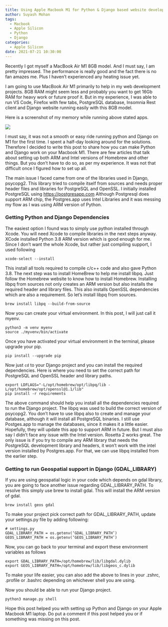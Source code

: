 ```yaml
---
title: Using Apple Macbook M1 for Python & Django based website development
author: Suyash Mohan
tags:
  - Macbook
  - Apple Silicon
  - Python
  - Django
categories:
  - Apple Silicon
date: 2021-07-21 10:30:00
---
```

Recently I got myself a MacBook Air M1 8GB model. And I must say, I am pretty impressed. The performance is really good and the fact there is no fan amazes me. Plus I haven’t experienced any heating issue yet.

I am going to use MacBook Air M1 primarily to help in my web development projects. 8GB RAM might seem less and probably you want to get 16Gb RAM for heavy work or future proof it. But in my experience, I was able to run VS Code, Firefox with few tabs, PostgreSQL database, Insomnia Rest client and Django website running easily with this 8GB model.
<!-- more -->

Here is a screenshot of my memory while running above stated apps.

![](/images/macbookairm1_usage.png)

I must say, it was not a smooth or easy ride running python and Django on M1 for the first time. I spent a half-day looking around for the solutions. Therefore I decided to write this post to share how you can make Python and Django work on your Macbook M1. There are few articles that talk about setting up both ARM and Intel versions of Homebrew and other things. But you don’t have to do so, as per my experience. It was not that difficult once I figured how to set up all.

The main issue I faced came from one of the libraries used in Django, psycopg2. This library tried to compile itself from sources and needs proper header files and libraries for PostgreSQL and OpenSSL. I initially installed PostgreSQL using https://postgresapp.com Although Postgresql does support ARM chip, the Postgres.app uses Intel Libraries and it was messing my flow as I was using ARM version of Python.

### Getting Python and Django Dependencies
The easiest option I found was to simply use python installed through Xcode. You will need Xcode to compile libraries in the next steps anyway. XCode installed Python 3.8 ARM version which is good enough for me. Since I don’t want the whole Xcode, but rather just compiling support, I used following

```
xcode-select --install
```

This install all tools required to compile c/c++ code and also gave Python 3.8.
The next step was to install HomeBrew to help me install libpq. Just follow the Homebrew website to know how to install Homebrew. Installing libpq from sources not only creates an ARM version but also installs the required header and library files. This also installs OpenSSL dependencies which are also a requirement. So let’s install libpq from sources.

```
brew install libpq --build-from-source
```

Now you can create your virtual environment. In this post, I will just call it myenv.

```
python3 -m venv myenv 
source ./myvenv/bin/activate
```

Once you have activated your virtual environment in the terminal, please upgrade your pip.

```
pip install --upgrade pip
```

Now just `cd` to your Django project and you can install the required dependencies. Here is where you need to set the correct path for PostgreSQL and OpenSSL header and library paths.

```
export LDFLAGS="-L/opt/homebrew/opt/libpq/lib -L/opt/homebrew/opt/openssl@1.1/lib"
pip install -r requirements
```

The above command should help you install all the dependencies required to run the Django project. The libpq was used to build the correct version of psycopg2. You don’t have to use libpq also to create and manage your database, although it will install all PostgreSQL binaries. I still use Postges.app to manage the databases, since it makes it a little easier. Hopefully, they will update this app to support ARM in future. But I must also say I didn’t face any issue with the Intel version. Rosetta 2 works great. The only issue is if you try to compile any ARM library that needs the PostgreSQL development library and headers, it won’t work with the intel version installed by Postgres.app. For that, we can use libpq installed from the earlier step.

### Getting to run Geospatial support in Django (GDAL_LIBRARY)
If you are using geospatial logic in your code which depends on gdal library, you are going to face another issue regarding GDAL_LIBRARY_PATH. To resolve this simply use brew to install gdal. This will install the ARM version of gdal.

```
brew install geos gdal
```

To make your project pick correct path for GDAL_LIBRARY_PATH, update your settings.py file by adding following:

```
# settings.py
GDAL_LIBRARY_PATH = os.getenv(‘GDAL_LIBRARY_PATH’)
GEOS_LIBRARY_PATH = os.getenv(‘GEOS_LIBRARY_PATH’)
```

Now, you can go back to your terminal and export these environment variables as follows

```
export GDAL_LIBRARY_PATH=/opt/homebrew/lib/libgdal.dylib
export GEOS_LIBRARY_PATH=/opt/homebrew/lib/libgeos_c.dylib
```

To make your life easier, you can also add the above to lines in your .zshrc, .profile or .bashrc depending on whichever shell you are using.

Now you should be able to run your Django project.

```
python3 manage.py shell
```

Hope this post helped you with setting up Python and Django on your Apple Macbook M1 laptop. Do put a comment if this post helped you or if something was missing on this post.